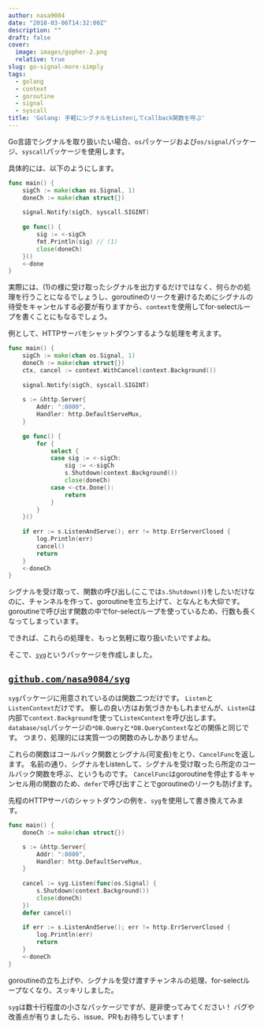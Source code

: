 ```yaml
---
author: nasa9084
date: "2018-03-06T14:32:00Z"
description: ""
draft: false
cover:
  image: images/gopher-2.png
  relative: true
slug: go-signal-more-simply
tags:
  - golang
  - context
  - goroutine
  - signal
  - syscall
title: 'Golang: 手軽にシグナルをListenしてcallback関数を呼ぶ'
---
```



Go言語でシグナルを取り扱いたい場合、`os`パッケージおよび`os/signal`パッケージ、`syscall`パッケージを使用します。

具体的には、以下のようにします。

``` go
func main() {
    sigCh := make(chan os.Signal, 1)
    doneCh := make(chan struct{})
    
    signal.Notify(sigCh, syscall.SIGINT)
    
    go func() {
        sig := <-sigCh
        fmt.Println(sig) // (1)
        close(doneCh)
    }()
    <-done
}
```

実際には、(1)の様に受け取ったシグナルを出力するだけではなく、何らかの処理を行うことになるでしょうし、goroutineのリークを避けるためにシグナルの待受をキャンセルする必要が有りますから、`context`を使用してfor-selectループを書くことにもなるでしょう。

例として、HTTPサーバをシャットダウンするような処理を考えます。

``` go
func main() {
    sigCh := make(chan os.Signal, 1)
    doneCh := make(chan struct{})
    ctx, cancel := context.WithCancel(context.Background())
    
    signal.Notify(sigCh, syscall.SIGINT)
    
    s := &http.Server{
        Addr: ":8080",
        Handler: http.DefaultServeMux,
    }
    
    go func() {
        for {
            select {
            case sig := <-sigCh:
                sig := <-sigCh
                s.Shutdown(context.Background())
                close(doneCh)
            case <-ctx.Done():
                return
            }
        }
    }()
    
    if err := s.ListenAndServe(); err != http.ErrServerClosed {
        log.Println(err)
        cancel()
        return
    }
    <-doneCh
}
```

シグナルを受け取って、関数の呼び出し(ここでは`s.Shutdown()`)をしたいだけなのに、チャンネルを作って、goroutineを立ち上げて、となんとも大仰です。
goroutineで呼び出す関数の中でfor-selectループを使っているため、行数も長くなってしまっています。

できれば、これらの処理を、もっと気軽に取り扱いたいですよね。

そこで、[`syg`](https://github.com/nasa9084/syg)というパッケージを作成しました。

## [`github.com/nasa9084/syg`](https//github.com/nasa9084/syg)

`syg`パッケージに用意されているのは関数二つだけです。
`Listen`と`ListenContext`だけです。
察しの良い方はお気づきかもしれませんが、`Listen`は内部で`context.Background`を使って`ListenContext`を呼び出します。
`database/sql`パッケージの`*DB.Query`と`*DB.QueryContext`などの関係と同じです。
つまり、処理的には実質一つの関数のみしかありません。

これらの関数はコールバック関数とシグナル(可変長)をとり、`CancelFunc`を返します。
名前の通り、シグナルをListenして、シグナルを受け取ったら所定のコールバック関数を呼ぶ、というものです。
`CancelFunc`はgoroutineを停止するキャンセル用の関数のため、`defer`で呼び出すことでgoroutineのリークも防げます。

先程のHTTPサーバのシャットダウンの例を、`syg`を使用して書き換えてみます。

``` go
func main() {
    doneCh := make(chan struct{})

    s := &http.Server{
        Addr: ":8080",
        Handler: http.DefaultServeMux,
    }
    
    cancel := syg.Listen(func(os.Signal) { 
        s.Shutdown(context.Background())
        close(doneCh)
    })
    defer cancel()
    
    if err := s.ListenAndServe(); err != http.ErrServerClosed {
        log.Println(err)
        return
    }
    <-doneCh
}
```

goroutineの立ち上げや、シグナルを受け渡すチャンネルの処理、for-selectループなくなり、スッキリしました。

`syg`は数十行程度の小さなパッケージですが、是非使ってみてください！
バグや改善点が有りましたら、issue、PRもお待ちしています！

